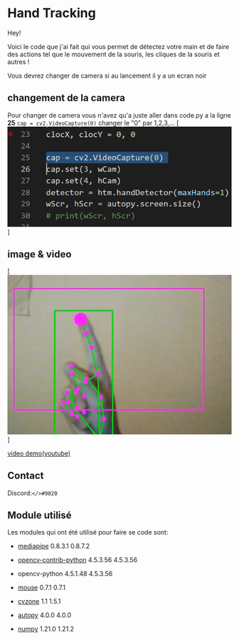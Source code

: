 # Hand Tracking

Hey!


Voici le code que j'ai fait qui vous permet de détectez votre main et de faire des actions tel que le mouvement de la souris, les cliques de la souris et autres !

Vous devrez changer de camera si au lancement il y a un ecran noir 

## changement de la camera

Pour changer de camera vous n'avez qu'a juste aller dans code.py a la ligne **25** ```cap = cv2.VideoCapture(0)``` changer le "0" par 1,2,3,... 
[![changement de camera screen](image/changementcamscreen.png)]

## image & video
 
[![image demo](image/miniature.png)]

[video demo(youtube)](https://youtu.be/y3vFMNqe-9g)

## Contact
 Discord:`</>#9020`

## Module utilisé
Les modules qui ont été utilisé pour faire se code sont:

 * [mediapipe]( https://google.github.io/mediapipe/getting_started/python) 0.8.3.1	0.8.7.2 


 * [opencv-contrib-python](https://pypi.org/project/opencv-contrib-python/) 4.5.3.56	4.5.3.56 


 * opencv-python 4.5.1.48	4.5.3.56


 * [mouse](https://pypi.org/project/mouse/) 0.7.1	0.7.1


 * [cvzone]( https://github.com/cvzone/cvzone)	1.1	1.5.1


 * [autopy](https://www.autopy.org/) 4.0.0	4.0.0


 * [numpy](https://numpy.org/) 1.21.0	1.21.2